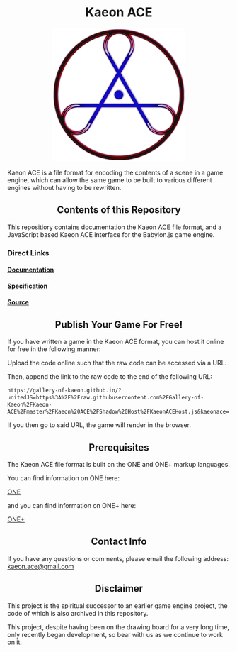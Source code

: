 <h1 align="center">Kaeon ACE</h1>

<p align="center">
	<img src="https://github.com/Gallery-of-Kaeon/Kaeon-ACE/raw/master/Kaeon%20ACE/Logo/Kaeon%20ACE.png" width="300px" height="300px"/>
</p>

Kaeon ACE is a file format for encoding the contents of a scene in a game engine,
which can allow the same game to be built to various different engines without having to be rewritten.

<h2 align="center">Contents of this Repository</h2>

This repositiory contains documentation the Kaeon ACE file format,
and a JavaScript based Kaeon ACE interface for the Babylon.js game engine.

### Direct Links

#### [Documentation](https://github.com/Gallery-of-Kaeon/Kaeon-ACE/blob/master/Kaeon%20ACE/Documentation/Game%20Dialect/README.md)

#### [Specification](https://github.com/Gallery-of-Kaeon/Kaeon-ACE/tree/master/Kaeon%20ACE/Specification)

#### [Source](https://github.com/Gallery-of-Kaeon/Kaeon-ACE/tree/master/Kaeon%20ACE/API/Source)

<h2 align="center">Publish Your Game For Free!</h2>

If you have written a game in the Kaeon ACE format,
you can host it online for free in the following manner:

Upload the code online such that the raw code can be accessed via a URL.

Then,
append the link to the raw code to the end of the following URL:

    https://gallery-of-kaeon.github.io/?unitedJS=https%3A%2F%2Fraw.githubusercontent.com%2FGallery-of-Kaeon%2FKaeon-ACE%2Fmaster%2FKaeon%20ACE%2FShadow%20Host%2FKaeonACEHost.js&kaeonace=

If you then go to said URL,
the game will render in the browser.

<h2 align="center">Prerequisites</h2>

The Kaeon ACE file format is built on the ONE and ONE+ markup languages.

You can find information on ONE here:

[ONE](https://github.com/Gallery-of-Kaeon/Kaeon-FUSION/blob/master/Kaeon%20FUSION/Documentation/1%20-%20Foundations/1%20-%20ONE/README.md)

and you can find information on ONE+ here:

[ONE+](https://github.com/Gallery-of-Kaeon/Kaeon-FUSION/blob/master/Kaeon%20FUSION/Documentation/1%20-%20Foundations/2%20-%20ONE%2B/README.md)

<h2 align="center">Contact Info</h2>

If you have any questions or comments, please email the following address: kaeon.ace@gmail.com

<h2 align="center">Disclaimer</h2>

This project is the spiritual successor to an earlier game engine project,
the code of which is also archived in this repository.

This project,
despite having been on the drawing board for a very long time,
only recently began development,
so bear with us as we continue to work on it.